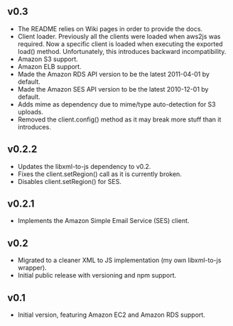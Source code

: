 ## v0.3
 * The README relies on Wiki pages in order to provide the docs.
 * Client loader. Previously all the clients were loaded when aws2js was required. Now a specific client is loaded when executing the exported load() method. Unfortunately, this introduces backward incompatibility.
 * Amazon S3 support.
 * Amazon ELB support.
 * Made the Amazon RDS API version to be the latest 2011-04-01 by default.
 * Made the Amazon SES API version to be the latest 2010-12-01 by default.
 * Adds mime as dependency due to mime/type auto-detection for S3 uploads.
 * Removed the client.config() method as it may break more stuff than it introduces.

## v0.2.2
 * Updates the libxml-to-js dependency to v0.2.
 * Fixes the client.setRegion() call as it is currently broken.
 * Disables client.setRegion() for SES.

## v0.2.1
 * Implements the Amazon Simple Email Service (SES) client.

## v0.2
 * Migrated to a cleaner XML to JS implementation (my own libxml-to-js wrapper).
 * Initial public release with versioning and npm support.

## v0.1
 * Initial version, featuring Amazon EC2 and Amazon RDS support.
